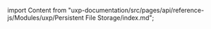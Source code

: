 
import Content from "uxp-documentation/src/pages/api/reference-js/Modules/uxp/Persistent File Storage/index.md";

<Content query="product=photoshop"/>
